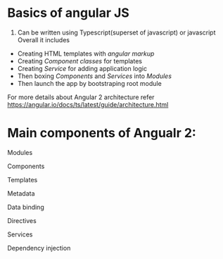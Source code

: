 # Basics of angular JS
1. Can be written using Typescript(superset of javascript) or javascript
Overall it includes
* Creating HTML templates with _angular markup_
* Creating *Component classes* for templates
* Creating *Service* for adding application logic 
* Then boxing *Components* and *Services* into _Modules_
* Then launch the app by bootstraping root module

 For more details about Angular 2 architecture refer https://angular.io/docs/ts/latest/guide/architecture.html

# Main components of Angualr 2:

<dl>
<dt>Modules</dt>
<dd></dd>
</dl>

<dl>
<dt>Components</dt>
<dd></dd>
</dl>

<dl>
<dt>Templates</dt>
<dd></dd>
</dl>

<dl>
<dt>Metadata</dt>
<dd></dd>
</dl>

<dl>
<dt>Data binding</dt>
<dd></dd>
</dl>

<dl>
<dt>Directives</dt>
<dd></dd>
</dl>

<dl>
<dt>Services</dt>
<dd></dd>
</dl>

<dl>
<dt>Dependency injection</dt>
<dd></dd>
</dl>
